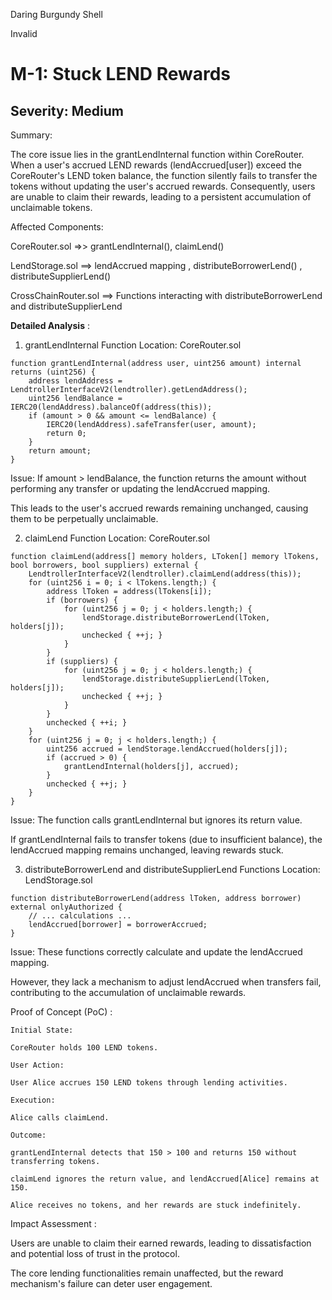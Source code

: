 Daring Burgundy Shell

Invalid

# M-1: Stuck LEND Rewards

## Severity: Medium


Summary:

The core issue lies in the grantLendInternal function within CoreRouter. When a user's accrued LEND rewards (lendAccrued[user]) exceed the CoreRouter's LEND token balance, the function silently fails to transfer the tokens without updating the user's accrued rewards. Consequently, users are unable to claim their rewards, leading to a persistent accumulation of unclaimable tokens.

Affected Components:

CoreRouter.sol  =>> grantLendInternal(), claimLend()

LendStorage.sol ==>  lendAccrued mapping ,  distributeBorrowerLend() ,  distributeSupplierLend()

CrossChainRouter.sol ==> Functions interacting with distributeBorrowerLend and distributeSupplierLend

**Detailed Analysis** :

1. grantLendInternal Function
Location: CoreRouter.sol

```
function grantLendInternal(address user, uint256 amount) internal returns (uint256) {
    address lendAddress = LendtrollerInterfaceV2(lendtroller).getLendAddress();
    uint256 lendBalance = IERC20(lendAddress).balanceOf(address(this));
    if (amount > 0 && amount <= lendBalance) {
        IERC20(lendAddress).safeTransfer(user, amount);
        return 0;
    }
    return amount;
}
```
Issue:   If amount > lendBalance, the function returns the amount without performing any transfer or updating the lendAccrued mapping.

This leads to the user's accrued rewards remaining unchanged, causing them to be perpetually unclaimable.

2.  claimLend Function
Location: CoreRouter.sol

```
function claimLend(address[] memory holders, LToken[] memory lTokens, bool borrowers, bool suppliers) external {
    LendtrollerInterfaceV2(lendtroller).claimLend(address(this));
    for (uint256 i = 0; i < lTokens.length;) {
        address lToken = address(lTokens[i]);
        if (borrowers) {
            for (uint256 j = 0; j < holders.length;) {
                lendStorage.distributeBorrowerLend(lToken, holders[j]);
                unchecked { ++j; }
            }
        }
        if (suppliers) {
            for (uint256 j = 0; j < holders.length;) {
                lendStorage.distributeSupplierLend(lToken, holders[j]);
                unchecked { ++j; }
            }
        }
        unchecked { ++i; }
    }
    for (uint256 j = 0; j < holders.length;) {
        uint256 accrued = lendStorage.lendAccrued(holders[j]);
        if (accrued > 0) {
            grantLendInternal(holders[j], accrued);
        }
        unchecked { ++j; }
    }
}
```
Issue:    The function calls grantLendInternal but ignores its return value.

If grantLendInternal fails to transfer tokens (due to insufficient balance), the lendAccrued mapping remains unchanged, leaving rewards stuck.

3.   distributeBorrowerLend and distributeSupplierLend Functions
Location: LendStorage.sol

```
function distributeBorrowerLend(address lToken, address borrower) external onlyAuthorized {
    // ... calculations ...
    lendAccrued[borrower] = borrowerAccrued;
}
```
Issue:  These functions correctly calculate and update the lendAccrued mapping.

However, they lack a mechanism to adjust lendAccrued when transfers fail, contributing to the accumulation of unclaimable rewards.

Proof of Concept (PoC) : 

```
Initial State:

CoreRouter holds 100 LEND tokens.

User Action:

User Alice accrues 150 LEND tokens through lending activities.

Execution:

Alice calls claimLend.

Outcome:

grantLendInternal detects that 150 > 100 and returns 150 without transferring tokens.

claimLend ignores the return value, and lendAccrued[Alice] remains at 150.

Alice receives no tokens, and her rewards are stuck indefinitely.
```

Impact Assessment : 

Users are unable to claim their earned rewards, leading to dissatisfaction and potential loss of trust in the protocol.

The core lending functionalities remain unaffected, but the reward mechanism's failure can deter user engagement.
